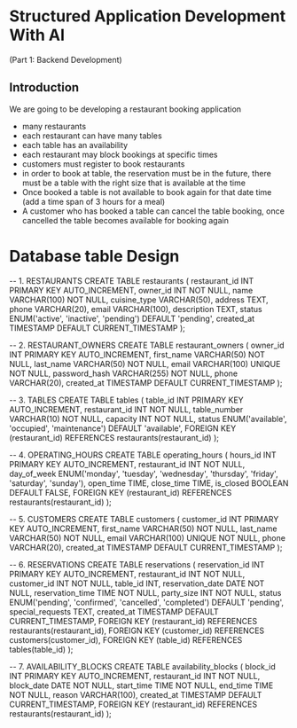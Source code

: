 # Structured Application Development With AI  
(Part 1: Backend Development)

## Introduction
We are going to be developing a restaurant booking application
- many restaurants
- each restaurant can have many tables
- each table has an availability
- each restaurant may block bookings at specific times
- customers must register to book restaurants
- in order to book at table, the reservation must be in the future, there must be a table with the right size that is available at the time  
- Once booked a table is not available to book again for that date time (add a time span of 3 hours for a meal)  
- A customer who has booked a table can cancel the table booking, once cancelled the table becomes available for booking again


# Database table Design
-- 1. RESTAURANTS
CREATE TABLE restaurants (
    restaurant_id INT PRIMARY KEY AUTO_INCREMENT,
    owner_id INT NOT NULL,
    name VARCHAR(100) NOT NULL,
    cuisine_type VARCHAR(50),
    address TEXT,
    phone VARCHAR(20),
    email VARCHAR(100),
    description TEXT,
    status ENUM('active', 'inactive', 'pending') DEFAULT 'pending',
    created_at TIMESTAMP DEFAULT CURRENT_TIMESTAMP
);

-- 2. RESTAURANT_OWNERS
CREATE TABLE restaurant_owners (
    owner_id INT PRIMARY KEY AUTO_INCREMENT,
    first_name VARCHAR(50) NOT NULL,
    last_name VARCHAR(50) NOT NULL,
    email VARCHAR(100) UNIQUE NOT NULL,
    password_hash VARCHAR(255) NOT NULL,
    phone VARCHAR(20),
    created_at TIMESTAMP DEFAULT CURRENT_TIMESTAMP
);

-- 3. TABLES
CREATE TABLE tables (
    table_id INT PRIMARY KEY AUTO_INCREMENT,
    restaurant_id INT NOT NULL,
    table_number VARCHAR(10) NOT NULL,
    capacity INT NOT NULL,
    status ENUM('available', 'occupied', 'maintenance') DEFAULT 'available',
    FOREIGN KEY (restaurant_id) REFERENCES restaurants(restaurant_id)
);

-- 4. OPERATING_HOURS
CREATE TABLE operating_hours (
    hours_id INT PRIMARY KEY AUTO_INCREMENT,
    restaurant_id INT NOT NULL,
    day_of_week ENUM('monday', 'tuesday', 'wednesday', 'thursday', 'friday', 'saturday', 'sunday'),
    open_time TIME,
    close_time TIME,
    is_closed BOOLEAN DEFAULT FALSE,
    FOREIGN KEY (restaurant_id) REFERENCES restaurants(restaurant_id)
);

-- 5. CUSTOMERS
CREATE TABLE customers (
    customer_id INT PRIMARY KEY AUTO_INCREMENT,
    first_name VARCHAR(50) NOT NULL,
    last_name VARCHAR(50) NOT NULL,
    email VARCHAR(100) UNIQUE NOT NULL,
    phone VARCHAR(20),
    created_at TIMESTAMP DEFAULT CURRENT_TIMESTAMP
);

-- 6. RESERVATIONS
CREATE TABLE reservations (
    reservation_id INT PRIMARY KEY AUTO_INCREMENT,
    restaurant_id INT NOT NULL,
    customer_id INT NOT NULL,
    table_id INT,
    reservation_date DATE NOT NULL,
    reservation_time TIME NOT NULL,
    party_size INT NOT NULL,
    status ENUM('pending', 'confirmed', 'cancelled', 'completed') DEFAULT 'pending',
    special_requests TEXT,
    created_at TIMESTAMP DEFAULT CURRENT_TIMESTAMP,
    FOREIGN KEY (restaurant_id) REFERENCES restaurants(restaurant_id),
    FOREIGN KEY (customer_id) REFERENCES customers(customer_id),
    FOREIGN KEY (table_id) REFERENCES tables(table_id)
);

-- 7. AVAILABILITY_BLOCKS
CREATE TABLE availability_blocks (
    block_id INT PRIMARY KEY AUTO_INCREMENT,
    restaurant_id INT NOT NULL,
    block_date DATE NOT NULL,
    start_time TIME NOT NULL,
    end_time TIME NOT NULL,
    reason VARCHAR(100),
    created_at TIMESTAMP DEFAULT CURRENT_TIMESTAMP,
    FOREIGN KEY (restaurant_id) REFERENCES restaurants(restaurant_id)
);